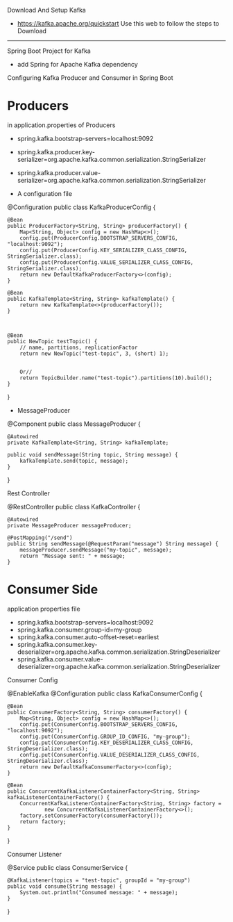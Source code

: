 Download And Setup Kafka

- https://kafka.apache.org/quickstart Use this web to follow the steps to Download



---------------------------------------------------------------------------------------------------------------------------------


Spring Boot Project for Kafka

- add Spring for Apache Kafka dependency


Configuring Kafka Producer and Consumer in Spring Boot



# Producers


in application.properties of Producers
- spring.kafka.bootstrap-servers=localhost:9092
- spring.kafka.producer.key-serializer=org.apache.kafka.common.serialization.StringSerializer
- spring.kafka.producer.value-serializer=org.apache.kafka.common.serialization.StringSerializer




- A configuration file

@Configuration
public class KafkaProducerConfig {

    @Bean
    public ProducerFactory<String, String> producerFactory() {
        Map<String, Object> config = new HashMap<>();
        config.put(ProducerConfig.BOOTSTRAP_SERVERS_CONFIG, "localhost:9092");
        config.put(ProducerConfig.KEY_SERIALIZER_CLASS_CONFIG, StringSerializer.class);
        config.put(ProducerConfig.VALUE_SERIALIZER_CLASS_CONFIG, StringSerializer.class);
        return new DefaultKafkaProducerFactory<>(config);
    }

    @Bean
    public KafkaTemplate<String, String> kafkaTemplate() {
        return new KafkaTemplate<>(producerFactory());
    }


    
    @Bean
    public NewTopic testTopic() {
        // name, partitions, replicationFactor
        return new NewTopic("test-topic", 3, (short) 1);


        Or//
        return TopicBuilder.name("test-topic").partitions(10).build();
    }
}



- MessageProducer


@Component
public class MessageProducer {

    @Autowired
    private KafkaTemplate<String, String> kafkaTemplate;

    public void sendMessage(String topic, String message) {
        kafkaTemplate.send(topic, message);
    }

}



Rest Controller

@RestController
public class KafkaController {

    @Autowired
    private MessageProducer messageProducer;

    @PostMapping("/send")
    public String sendMessage(@RequestParam("message") String message) {
        messageProducer.sendMessage("my-topic", message);
        return "Message sent: " + message;
    }





# Consumer Side


application properties file


- spring.kafka.bootstrap-servers=localhost:9092
- spring.kafka.consumer.group-id=my-group
- spring.kafka.consumer.auto-offset-reset=earliest
- spring.kafka.consumer.key-deserializer=org.apache.kafka.common.serialization.StringDeserializer
- spring.kafka.consumer.value-deserializer=org.apache.kafka.common.serialization.StringDeserializer





Consumer Config


@EnableKafka
@Configuration
public class KafkaConsumerConfig {

    @Bean
    public ConsumerFactory<String, String> consumerFactory() {
        Map<String, Object> config = new HashMap<>();
        config.put(ConsumerConfig.BOOTSTRAP_SERVERS_CONFIG, "localhost:9092");
        config.put(ConsumerConfig.GROUP_ID_CONFIG, "my-group");
        config.put(ConsumerConfig.KEY_DESERIALIZER_CLASS_CONFIG, StringDeserializer.class);
        config.put(ConsumerConfig.VALUE_DESERIALIZER_CLASS_CONFIG, StringDeserializer.class);
        return new DefaultKafkaConsumerFactory<>(config);
    }

    @Bean
    public ConcurrentKafkaListenerContainerFactory<String, String> kafkaListenerContainerFactory() {
        ConcurrentKafkaListenerContainerFactory<String, String> factory =
                new ConcurrentKafkaListenerContainerFactory<>();
        factory.setConsumerFactory(consumerFactory());
        return factory;
    }
}




Consumer Listener

@Service
public class ConsumerService {

    @KafkaListener(topics = "test-topic", groupId = "my-group")
    public void consume(String message) {
        System.out.println("Consumed message: " + message);
    }
}